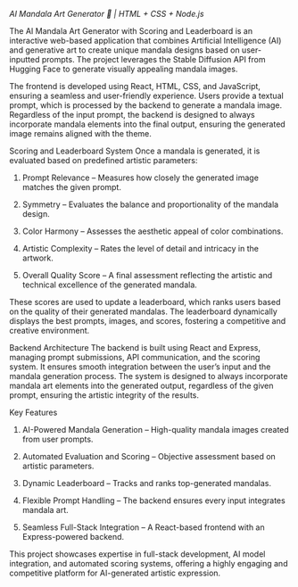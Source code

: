 *AI Mandala Art Generator 🎨 | HTML + CSS + Node.js*

The AI Mandala Art Generator with Scoring and Leaderboard is an interactive web-based application that combines Artificial Intelligence (AI) and generative art to create unique mandala designs based on user-inputted prompts. The project leverages the Stable Diffusion API from Hugging Face to generate visually appealing mandala images.

The frontend is developed using React, HTML, CSS, and JavaScript, ensuring a seamless and user-friendly experience. Users provide a textual prompt, which is processed by the backend to generate a mandala image. Regardless of the input prompt, the backend is designed to always incorporate mandala elements into the final output, ensuring the generated image remains aligned with the theme.

Scoring and Leaderboard System
Once a mandala is generated, it is evaluated based on predefined artistic parameters:

1.	Prompt Relevance – Measures how closely the generated image matches the given prompt.

2.	Symmetry – Evaluates the balance and proportionality of the mandala design.

3.	Color Harmony – Assesses the aesthetic appeal of color combinations.

4.	Artistic Complexity – Rates the level of detail and intricacy in the artwork.

5.	Overall Quality Score – A final assessment reflecting the artistic and technical excellence of the generated mandala.

These scores are used to update a leaderboard, which ranks users based on the quality of their generated mandalas. The leaderboard dynamically displays the best prompts, images, and scores, fostering a competitive and creative environment.

Backend Architecture
The backend is built using React and Express, managing prompt submissions, API communication, and the scoring system. It ensures smooth integration between the user’s input and the mandala generation process. The system is designed to always incorporate mandala art elements into the generated output, regardless of the given prompt, ensuring the artistic integrity of the results.

Key Features
1.	AI-Powered Mandala Generation – High-quality mandala images created from user prompts.

2.	Automated Evaluation and Scoring – Objective assessment based on artistic parameters.

3.	Dynamic Leaderboard – Tracks and ranks top-generated mandalas.

4.	Flexible Prompt Handling – The backend ensures every input integrates mandala art.

5.	Seamless Full-Stack Integration – A React-based frontend with an Express-powered backend.

This project showcases expertise in full-stack development, AI model integration, and automated scoring systems, offering a highly engaging and competitive platform for AI-generated artistic expression.
